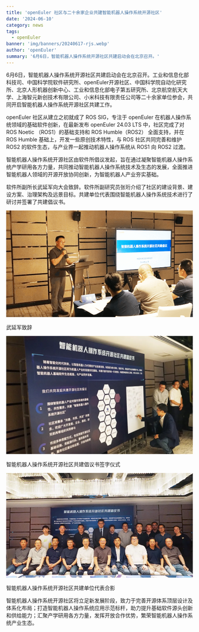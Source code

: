 ```yaml
---
title: 'openEuler 社区与二十余家企业共建智能机器人操作系统开源社区'
date: '2024-06-10'
category: news
tags:
  - openEuler
banner: 'img/banners/20240617-rjs.webp'
author: 'openEuler'
summary: '6月6日，智能机器人操作系统开源社区共建启动会在北京召开。'
---
```




6月6日，智能机器人操作系统开源社区共建启动会在北京召开。工业和信息化部科技司、中国科学院软件研究所、openEuler开源社区、中国科学院自动化研究所、北京人形机器创新中心、工业和信息化部电子第五研究所、北京航空航天大学、上海智元新创技术有限公司、小米科技有限责任公司等二十余家单位参会，共同开启智能机器人操作系统开源社区共建工作。

openEuler 社区从建立之初就成了 ROS SIG，专注于 openEuler
在机器人操作系统领域的基础软件创新，在最新发布 openEuler 24.03 LTS
中，社区完成了对 ROS Noetic （ROS1）的基础支持和 ROS
Humble（ROS2） 全面支持，并在 ROS Humble
基础上，开发一些原创技术特性，与 ROS 社区共同完善和维护 ROS2
的软件生态，与产业界一起推动机器人操作系统从 ROS1 向 ROS2 过渡。

智能机器人操作系统开源社区由软件所倡议发起，旨在通过凝聚智能机器人操作系统产学研用各方力量，共同推动智能机器人操作系统技术及生态的发展，全面推进智能机器人领域的开源开放协同创新，为智能机器人产业夯实基础。

软件所副所长武延军向大会致辞。软件所副研究员张珩介绍了社区的建设背景、建设方案、治理架构及远景目标。共建单位代表围绕智能机器人操作系统技术进行了研讨并签署了共建倡议书。


![image2](./media/image1.png)

武延军致辞


![image2](./media/image2.webp)

智能机器人操作系统开源社区共建倡议书签字仪式


![image2](./media/image3.webp)

智能机器人操作系统开源社区共建单位代表合影

智能机器人操作系统开源社区将立足新发展阶段，致力于完善开源体系顶层设计及体系化布局；打造智能机器人操作系统应用示范标杆，助力提升基础软件源头创新和供给能力；汇聚产学研用各方力量，发挥开放合作优势，繁荣智能机器人操作系统产业生态。
